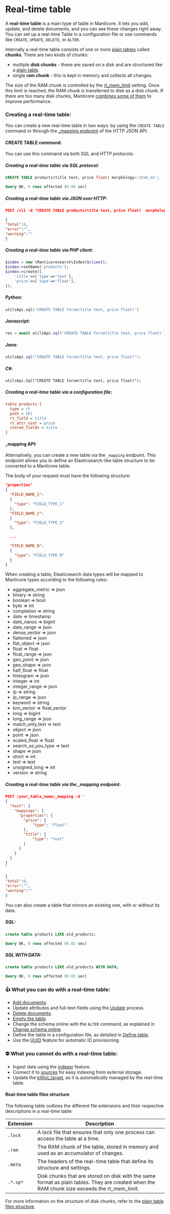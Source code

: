 # Real-time table

A **real-time table** is a main type of table in Manticore. It lets you add, update, and delete documents, and you can see these changes right away. You can set up a real-time Table in a configuration file or use commands like `CREATE`, `UPDATE`, `DELETE`, or `ALTER`.

Internally a real-time table consists of one or more [plain tables](../../Creating_a_table/Local_tables/Plain_table.md) called **chunks**. There are two kinds of chunks:

* multiple **disk chunks** - these are saved on a disk and are structured like a [plain table](../../Creating_a_table/Local_tables/Plain_table.md).
* single **ram chunk** - this is kept in memory and collects all changes.

The size of the RAM chunk is controlled by the [rt_mem_limit](../../Creating_a_table/Local_tables/Plain_and_real-time_table_settings.md#rt_mem_limit) setting. Once this limit is reached, the RAM chunk is transferred to disk as a disk chunk. If there are too many disk chunks, Manticore [combines some of them](../../Securing_and_compacting_a_table/Compacting_a_table.md#Number-of-optimized-disk-chunks) to improve performance.

### Creating a real-time table:

You can create a new real-time table in two ways: by using the `CREATE TABLE` command or through the [_mapping endpoint](../../Creating_a_table/Local_tables/Real-time_table.md#_mapping-API:) of the HTTP JSON API.

#### CREATE TABLE command:

<!-- example rt -->

You can use this command via both SQL and HTTP protocols:

<!-- intro -->
##### Creating a real-time table via SQL protocol:
<!-- request SQL -->

```sql
CREATE TABLE products(title text, price float) morphology='stem_en';
```
<!-- response SQL -->

```sql
Query OK, 0 rows affected (0.00 sec)
```

<!-- intro -->
##### Creating a real-time table via JSON over HTTP:
<!-- request JSON -->

```JSON
POST /cli -d "CREATE TABLE products(title text, price float)  morphology='stem_en'"
```

<!-- response JSON -->

```json
{
"total":0,
"error":"",
"warning":""
}
```

<!-- intro -->
##### Creating a real-time table via PHP client:
<!-- request PHP -->

```php
$index = new \Manticoresearch\Index($client);
$index->setName('products');
$index->create([
    'title'=>['type'=>'text'],
    'price'=>['type'=>'float'],
]);
```

<!-- intro -->
##### Python:
<!-- request Python -->
```python
utilsApi.sql('CREATE TABLE forum(title text, price float)')
```

<!-- intro -->
##### Javascript:

<!-- request Javascript -->
```javascript
res = await utilsApi.sql('CREATE TABLE forum(title text, price float)');
```

<!-- intro -->
##### Java:
<!-- request Java -->
```java
utilsApi.sql("CREATE TABLE forum(title text, price float)");
```

<!-- intro -->
##### C#:
<!-- request C# -->
```clike
utilsApi.Sql("CREATE TABLE forum(title text, price float)");
```

<!-- intro -->
##### Creating a real-time table via a configuration file:
<!-- request CONFIG -->

```ini
table products {
  type = rt
  path = tbl
  rt_field = title
  rt_attr_uint = price
  stored_fields = title
}
```
<!-- end -->

#### _mapping API:

<!-- example rt-mapping -->

Alternatively, you can create a new table via the `_mapping` endpoint. This endpoint allows you to define an Elasticsearch-like table structure to be converted to a Manticore table.

The body of your request must have the following structure:

```json
"properties"
{
  "FIELD_NAME_1":
  {
    "type": "FIELD_TYPE_1"
  },
  "FIELD_NAME_2":
  {
    "type": "FIELD_TYPE_2"
  },

  ...

  "FIELD_NAME_N":
  {
    "type": "FIELD_TYPE_M"
  }
}
```

When creating a table, Elasticsearch data types will be mapped to Manticore types according to the following rules:
-    aggregate_metric => json
-    binary => string
-    boolean => bool
-    byte => int
-    completion => string
-    date => timestamp
-    date_nanos => bigint
-    date_range => json
-    dense_vector => json
-    flattened => json
-    flat_object => json
-    float => float
-    float_range => json
-    geo_point => json
-    geo_shape => json
-    half_float => float
-    histogram => json
-    integer => int
-    integer_range => json
-    ip => string
-    ip_range => json
-    keyword => string
-    knn_vector => float_vector
-    long => bigint
-    long_range => json
-    match_only_text => text
-    object => json
-    point => json
-    scaled_float => float
-    search_as_you_type => text
-    shape => json
-    short => int
-    text => text
-    unsigned_long => int
-    version => string

<!-- intro -->
##### Creating a real-time table via the _mapping endpoint:
<!-- request JSON -->

```JSON
POST /your_table_name/_mapping -d '
{
  "test": {
    "mappings": {
      "properties": {
        "price": {
            "type": "float"
        },
        "title": {
            "type": "text"
        }
      }
    }
  }
}
'
```

<!-- response JSON -->

```json
{
"total":0,
"error":"",
"warning":""
}
```
<!-- end -->


You can also create a table that mirrors an existing one, with or without its data.


<!-- intro -->
##### SQL:
<!-- request SQL -->

```sql
create table products LIKE old_products;
```
<!-- response -->

```sql
Query OK, 0 rows affected (0.02 sec)
```

<!-- intro -->
##### SQL WITH DATA:
<!-- request SQL -->

```sql
create table products LIKE old_products WITH DATA;
```
<!-- response -->

```sql
Query OK, 0 rows affected (0.02 sec)
```
<!-- end -->

### 👍 What you can do with a real-time table:
* [Add documents](../../Data_creation_and_modification/Adding_documents_to_a_table/Adding_documents_to_a_real-time_table.md).
* Update attributes and full-text fields using the [Update](../../Quick_start_guide.md#Update) process.
* [Delete documents](../../Quick_start_guide.md#Delete).
* [Empty the table](../../Emptying_a_table.md).
* Change the schema online with the `ALTER` command, as explained in [Change schema online](../../Updating_table_schema_and_settings.md#Updating-table-schema-in-RT-mode).
* Define the table in a configuration file, as detailed in [Define table](../../Creating_a_table/Local_tables/Real-time_table.md).
* Use the [UUID](../../Data_creation_and_modification/Adding_documents_to_a_table/Adding_documents_to_a_real-time_table.md#Auto-ID) feature for automatic ID provisioning.

### ⛔ What you cannot do with a real-time table:
* Ingest data using the [indexer](../../Data_creation_and_modification/Adding_data_from_external_storages/Plain_tables_creation.md#Indexer-tool) feature.
* Connect it to [sources](../../Data_creation_and_modification/Adding_data_from_external_storages/Fetching_from_databases/Execution_of_fetch_queries.md) for easy indexing from external storage.
* Update the [killlist_target](../../Creating_a_table/Local_tables/Plain_and_real-time_table_settings.md#killlist_target), as it is automatically managed by the real-time table.

#### Real-time table files structure

The following table outlines the different file extensions and their respective descriptions in a real-time table:

| Extension | Description |
| - | - |
| `.lock` | A lock file that ensures that only one process can access the table at a time. |
| `.ram` | The RAM chunk of the table, stored in memory and used as an accumulator of changes. |
| `.meta` | The headers of the real-time table that define its structure and settings. |
| `.*.sp*` | Disk chunks that are stored on disk with the same format as plain tables. They are created when the RAM chunk size exceeds the  rt_mem_limit.|

 For more information on the structure of disk chunks, refer to the [plain table files structure](../../Creating_a_table/Local_tables/Plain_table.md#Plain-table-files-structure).
<!-- proofread -->
